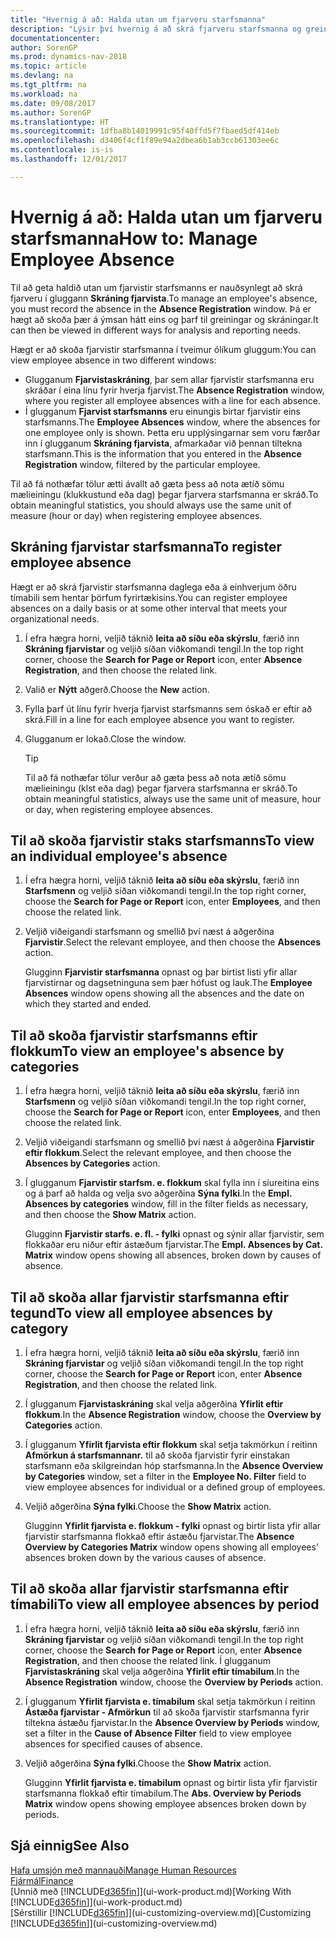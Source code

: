 ```yaml
---
title: "Hvernig á að: Halda utan um fjarveru starfsmanna"
description: "Lýsir því hvernig á að skrá fjarveru starfsmanna og greina upplýsingar um fjarveru."
documentationcenter: 
author: SorenGP
ms.prod: dynamics-nav-2018
ms.topic: article
ms.devlang: na
ms.tgt_pltfrm: na
ms.workload: na
ms.date: 09/08/2017
ms.author: SorenGP
ms.translationtype: HT
ms.sourcegitcommit: 1dfba8b14019991c95f40ffd5f7fbaed5df414eb
ms.openlocfilehash: d3406f4cf1f89e94a2dbea6b1ab3ccb61303ee6c
ms.contentlocale: is-is
ms.lasthandoff: 12/01/2017

---
```

# <a name="how-to-manage-employee-absence"></a><span data-ttu-id="99890-103">Hvernig á að: Halda utan um fjarveru starfsmanna</span><span class="sxs-lookup"><span data-stu-id="99890-103">How to: Manage Employee Absence</span></span>
<span data-ttu-id="99890-104">Til að geta haldið utan um fjarvistir starfsmanns er nauðsynlegt að skrá fjarveru í gluggann **Skráning fjarvista**.</span><span class="sxs-lookup"><span data-stu-id="99890-104">To manage an employee's absence, you must record the absence in the **Absence Registration** window.</span></span> <span data-ttu-id="99890-105">Þá er hægt að skoða þær á ýmsan hátt eins og þarf til greiningar og skráningar.</span><span class="sxs-lookup"><span data-stu-id="99890-105">It can then be viewed in different ways for analysis and reporting needs.</span></span>

<span data-ttu-id="99890-106">Hægt er að skoða fjarvistir starfsmanna í tveimur ólíkum gluggum:</span><span class="sxs-lookup"><span data-stu-id="99890-106">You can view employee absence in two different windows:</span></span>

* <span data-ttu-id="99890-107">Glugganum **Fjarvistaskráning**, þar sem allar fjarvistir starfsmanna eru skráðar í eina línu fyrir hverja fjarvist.</span><span class="sxs-lookup"><span data-stu-id="99890-107">The **Absence Registration** window, where you register all employee absences with a line for each absence.</span></span>
* <span data-ttu-id="99890-108">Í glugganum **Fjarvist starfsmanns** eru einungis birtar fjarvistir eins starfsmanns.</span><span class="sxs-lookup"><span data-stu-id="99890-108">The **Employee Absences** window, where the absences for one employee only is shown.</span></span> <span data-ttu-id="99890-109">Þetta eru upplýsingarnar sem voru færðar inn í glugganum **Skráning fjarvista**, afmarkaðar við þennan tiltekna starfsmann.</span><span class="sxs-lookup"><span data-stu-id="99890-109">This is the information that you entered in the **Absence Registration** window, filtered by the particular employee.</span></span>

<span data-ttu-id="99890-110">Til að fá nothæfar tölur ætti ávallt að gæta þess að nota ætíð sömu mælieiningu (klukkustund eða dag) þegar fjarvera starfsmanna er skráð.</span><span class="sxs-lookup"><span data-stu-id="99890-110">To obtain meaningful statistics, you should always use the same unit of measure (hour or day) when registering employee absences.</span></span>

## <a name="to-register-employee-absence"></a><span data-ttu-id="99890-111">Skráning fjarvistar starfsmanna</span><span class="sxs-lookup"><span data-stu-id="99890-111">To register employee absence</span></span>
<span data-ttu-id="99890-112">Hægt er að skrá fjarvistir starfsmanna daglega eða á einhverjum öðru tímabili sem hentar þörfum fyrirtækisins.</span><span class="sxs-lookup"><span data-stu-id="99890-112">You can register employee absences on a daily basis or at some other interval that meets your organizational needs.</span></span>

1. <span data-ttu-id="99890-113">Í efra hægra horni, veljið táknið **leita að síðu eða skýrslu**, færið inn **Skráning fjarvistar** og veljið síðan viðkomandi tengil.</span><span class="sxs-lookup"><span data-stu-id="99890-113">In the top right corner, choose the **Search for Page or Report** icon, enter **Absence Registration**, and then choose the related link.</span></span>
2. <span data-ttu-id="99890-114">Valið er **Nýtt** aðgerð.</span><span class="sxs-lookup"><span data-stu-id="99890-114">Choose the **New** action.</span></span>
3. <span data-ttu-id="99890-115">Fylla þarf út línu fyrir hverja fjarvist starfsmanns sem óskað er eftir að skrá.</span><span class="sxs-lookup"><span data-stu-id="99890-115">Fill in a line for each employee absence you want to register.</span></span>
4. <span data-ttu-id="99890-116">Glugganum er lokað.</span><span class="sxs-lookup"><span data-stu-id="99890-116">Close the window.</span></span>

    > [!Tip]
    > <span data-ttu-id="99890-117">Til að fá nothæfar tölur verður að gæta þess að nota ætíð sömu mælieiningu (klst eða dag) þegar fjarvera starfsmanna er skráð.</span><span class="sxs-lookup"><span data-stu-id="99890-117">To obtain meaningful statistics, always use the same unit of measure, hour or day, when registering employee absences.</span></span>

## <a name="to-view-an-individual-employees-absence"></a><span data-ttu-id="99890-118">Til að skoða fjarvistir staks starfsmanns</span><span class="sxs-lookup"><span data-stu-id="99890-118">To view an individual employee's absence</span></span>
1. <span data-ttu-id="99890-119">Í efra hægra horni, veljið táknið **leita að síðu eða skýrslu**, færið inn **Starfsmenn** og veljið síðan viðkomandi tengil.</span><span class="sxs-lookup"><span data-stu-id="99890-119">In the top right corner, choose the **Search for Page or Report** icon, enter **Employees**, and then choose the related link.</span></span>
2. <span data-ttu-id="99890-120">Veljið viðeigandi starfsmann og smellið því næst á aðgerðina **Fjarvistir**.</span><span class="sxs-lookup"><span data-stu-id="99890-120">Select the relevant employee, and then choose the **Absences** action.</span></span>

    <span data-ttu-id="99890-121">Glugginn **Fjarvistir starfsmanna** opnast og þar birtist listi yfir allar fjarvistirnar og dagsetninguna sem þær hófust og lauk.</span><span class="sxs-lookup"><span data-stu-id="99890-121">The **Employee Absences** window opens showing all the absences and the date on which they started and ended.</span></span>

## <a name="to-view-an-employees-absence-by-categories"></a><span data-ttu-id="99890-122">Til að skoða fjarvistir starfsmanns eftir flokkum</span><span class="sxs-lookup"><span data-stu-id="99890-122">To view an employee's absence by categories</span></span>
1. <span data-ttu-id="99890-123">Í efra hægra horni, veljið táknið **leita að síðu eða skýrslu**, færið inn **Starfsmenn** og veljið síðan viðkomandi tengil.</span><span class="sxs-lookup"><span data-stu-id="99890-123">In the top right corner, choose the **Search for Page or Report** icon, enter **Employees**, and then choose the related link.</span></span>
2. <span data-ttu-id="99890-124">Veljið viðeigandi starfsmann og smellið því næst á aðgerðina **Fjarvistir eftir flokkum**.</span><span class="sxs-lookup"><span data-stu-id="99890-124">Select the relevant employee, and then choose the **Absences by Categories** action.</span></span>
3. <span data-ttu-id="99890-125">Í glugganum **Fjarvistir starfsm. e. flokkum** skal fylla inn í síureitina eins og á þarf að halda og velja svo aðgerðina **Sýna fylki**.</span><span class="sxs-lookup"><span data-stu-id="99890-125">In the **Empl. Absences by categories** window, fill in the filter fields as necessary, and then choose the **Show Matrix** action.</span></span>

    <span data-ttu-id="99890-126">Glugginn **Fjarvistir starfs. e. fl. - fylki** opnast og sýnir allar fjarvistir, sem flokkaðar eru niður eftir ástæðum fjarvistar.</span><span class="sxs-lookup"><span data-stu-id="99890-126">The **Empl. Absences by Cat. Matrix** window opens showing all absences, broken down by causes of absence.</span></span>

## <a name="to-view-all-employee-absences-by-category"></a><span data-ttu-id="99890-127">Til að skoða allar fjarvistir starfsmanna eftir tegund</span><span class="sxs-lookup"><span data-stu-id="99890-127">To view all employee absences by category</span></span>
1. <span data-ttu-id="99890-128">Í efra hægra horni, veljið táknið **leita að síðu eða skýrslu**, færið inn **Skráning fjarvistar** og veljið síðan viðkomandi tengil.</span><span class="sxs-lookup"><span data-stu-id="99890-128">In the top right corner, choose the **Search for Page or Report** icon, enter **Absence Registration**, and then choose the related link.</span></span>
2. <span data-ttu-id="99890-129">Í glugganum **Fjarvistaskráning** skal velja aðgerðina **Yfirlit eftir flokkum**.</span><span class="sxs-lookup"><span data-stu-id="99890-129">In the **Absence Registration** window, choose the **Overview by Categories** action.</span></span>
3. <span data-ttu-id="99890-130">Í glugganum **Yfirlit fjarvista eftir flokkum** skal setja takmörkun í reitinn **Afmörkun á starfsmannanr.** til að skoða fjarvistir fyrir einstakan starfsmann eða skilgreindan hóp starfsmanna.</span><span class="sxs-lookup"><span data-stu-id="99890-130">In the **Absence Overview by Categories** window, set a filter in the **Employee No. Filter** field to view employee absences for individual or a defined group of employees.</span></span>
4. <span data-ttu-id="99890-131">Veljið aðgerðina **Sýna fylki**.</span><span class="sxs-lookup"><span data-stu-id="99890-131">Choose the **Show Matrix** action.</span></span>

    <span data-ttu-id="99890-132">Glugginn **Yfirlit fjarvista e. flokkum - fylki** opnast og birtir lista yfir allar fjarvistir starfsmanna flokkað eftir ástæðu fjarvistar.</span><span class="sxs-lookup"><span data-stu-id="99890-132">The **Absence Overview by Categories Matrix** window opens showing all employees’ absences broken down by the various causes of absence.</span></span>

## <a name="to-view-all-employee-absences-by-period"></a><span data-ttu-id="99890-133">Til að skoða allar fjarvistir starfsmanna eftir tímabili</span><span class="sxs-lookup"><span data-stu-id="99890-133">To view all employee absences by period</span></span>
1. <span data-ttu-id="99890-134">Í efra hægra horni, veljið táknið **leita að síðu eða skýrslu**, færið inn **Skráning fjarvistar** og veljið síðan viðkomandi tengil.</span><span class="sxs-lookup"><span data-stu-id="99890-134">In the top right corner, choose the **Search for Page or Report** icon, enter **Absence Registration**, and then choose the related link.</span></span>
   <span data-ttu-id="99890-135">Í glugganum **Fjarvistaskráning** skal velja aðgerðina **Yfirlit eftir tímabilum**.</span><span class="sxs-lookup"><span data-stu-id="99890-135">In the **Absence Registration** window, choose the **Overview by Periods** action.</span></span>
2. <span data-ttu-id="99890-136">Í glugganum **Yfirlit fjarvista e. tímabilum** skal setja takmörkun í reitinn **Ástæða fjarvistar - Afmörkun** til að skoða fjarvistir starfsmanna fyrir tiltekna ástæðu fjarvistar.</span><span class="sxs-lookup"><span data-stu-id="99890-136">In the **Absence Overview by Periods** window, set a filter in the **Cause of Absence Filter** field to view employee absences for specified causes of absence.</span></span>
3. <span data-ttu-id="99890-137">Veljið aðgerðina **Sýna fylki**.</span><span class="sxs-lookup"><span data-stu-id="99890-137">Choose the **Show Matrix** action.</span></span>

    <span data-ttu-id="99890-138">Glugginn **Yfirlit fjarvista e. tímabilum** opnast og birtir lista yfir fjarvistir starfsmanna flokkað eftir tímabilum.</span><span class="sxs-lookup"><span data-stu-id="99890-138">The **Abs. Overview by Periods Matrix** window opens showing employee absences broken down by periods.</span></span>

## <a name="see-also"></a><span data-ttu-id="99890-139">Sjá einnig</span><span class="sxs-lookup"><span data-stu-id="99890-139">See Also</span></span>
[<span data-ttu-id="99890-140">Hafa umsjón með mannauði</span><span class="sxs-lookup"><span data-stu-id="99890-140">Manage Human Resources</span></span>](hr-manage-human-resources.md)  
[<span data-ttu-id="99890-141">Fjármál</span><span class="sxs-lookup"><span data-stu-id="99890-141">Finance</span></span>](finance.md)  
<span data-ttu-id="99890-142">[Unnið með [!INCLUDE[d365fin](includes/d365fin_md.md)]](ui-work-product.md)</span><span class="sxs-lookup"><span data-stu-id="99890-142">[Working With [!INCLUDE[d365fin](includes/d365fin_md.md)]](ui-work-product.md)</span></span>  
<span data-ttu-id="99890-143">[Sérstillir [!INCLUDE[d365fin](includes/d365fin_md.md)]](ui-customizing-overview.md)</span><span class="sxs-lookup"><span data-stu-id="99890-143">[Customizing [!INCLUDE[d365fin](includes/d365fin_md.md)]](ui-customizing-overview.md)</span></span>

